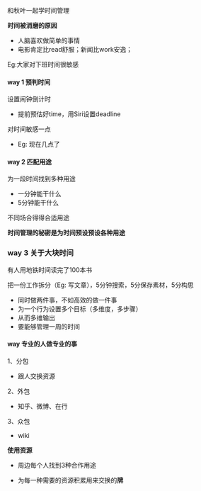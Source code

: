 和秋叶一起学时间管理



**时间被消磨的原因**

- 人脑喜欢做简单的事情
- 电影肯定比read舒服；新闻比work安逸；

Eg:大家对下班时间很敏感

#### way 1 预判时间

设置闹钟倒计时

- 提前预估好time，用Siri设置deadline

对时间敏感一点

- Eg: 现在几点了

#### way 2 匹配用途

为一段时间找到多种用途

- 一分钟能干什么
- 5分钟能干什么

不同场合得得合适用途

**时间管理的秘密是为时间预设预设各种用途**



### way 3 关于大块时间

有人用地铁时间读完了100本书

把一份工作拆分（Eg: 写文章），5分钟搜索，5分保存素材，5分构思

- 同时做两件事，不如高效的做一件事
- 为一个行为设置多个目标（多维度，多步骤）
- 从而多维输出
- 要能够管理一周的时间



#### way 专业的人做专业的事

1、分包

- 跟人交换资源

2、外包

- 知乎、微博、在行

3、众包

- wiki

**使用资源**

- 周边每个人找到3种合作用途

- 为每一种需要的资源积累用来交换的**牌**

  ​

